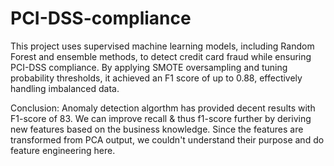 # PCI-DSS-compliance
This project uses supervised machine learning models, including Random Forest and ensemble methods, to detect credit card fraud while ensuring PCI-DSS compliance. By applying SMOTE oversampling and tuning probability thresholds, it achieved an F1 score of up to 0.88, effectively handling imbalanced data.

Conclusion: Anomaly detection algorthm has provided decent results with F1-score of 83. We can improve recall & thus f1-score further by deriving new features based on the business knowledge. Since the features are transformed from PCA output, we couldn't understand their purpose and do feature engineering here.
